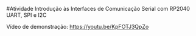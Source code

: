 #Atividade Introdução às Interfaces de Comunicação Serial com RP2040 UART, SPI e I2C

Vídeo de demonstração: https://youtu.be/KpFOTJ3QpZo
